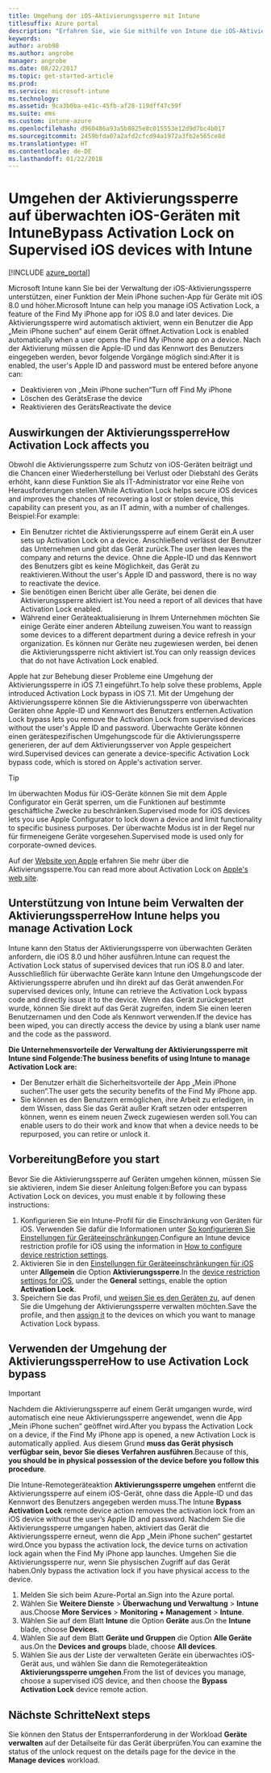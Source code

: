 ```yaml
---
title: Umgehung der iOS-Aktivierungssperre mit Intune
titlesuffix: Azure portal
description: "Erfahren Sie, wie Sie mithilfe von Intune die iOS-Aktivierungssperre umgehen, um auf gesperrte Geräte zuzugreifen.\""
keywords: 
author: arob98
ms.author: angrobe
manager: angrobe
ms.date: 08/22/2017
ms.topic: get-started-article
ms.prod: 
ms.service: microsoft-intune
ms.technology: 
ms.assetid: 9ca3b0ba-e41c-45fb-af28-119dff47c59f
ms.suite: ems
ms.custom: intune-azure
ms.openlocfilehash: d960486a93a5b8825e8c015553e12d9d7bc4b017
ms.sourcegitcommit: 2459bfda07a2afd2cfcd94a1972a3fb2e565ce8d
ms.translationtype: HT
ms.contentlocale: de-DE
ms.lasthandoff: 01/22/2018
---
```

# <a name="bypass-activation-lock-on-supervised-ios-devices-with-intune"></a><span data-ttu-id="c9ad7-103">Umgehen der Aktivierungssperre auf überwachten iOS-Geräten mit Intune</span><span class="sxs-lookup"><span data-stu-id="c9ad7-103">Bypass Activation Lock on Supervised iOS devices with Intune</span></span>


[!INCLUDE [azure_portal](./includes/azure_portal.md)]

<span data-ttu-id="c9ad7-104">Microsoft Intune kann Sie bei der Verwaltung der iOS-Aktivierungssperre unterstützen, einer Funktion der Mein iPhone suchen-App für Geräte mit iOS 8.0 und höher.</span><span class="sxs-lookup"><span data-stu-id="c9ad7-104">Microsoft Intune can help you manage iOS Activation Lock, a feature of the Find My iPhone app for iOS 8.0 and later devices.</span></span> <span data-ttu-id="c9ad7-105">Die Aktivierungssperre wird automatisch aktiviert, wenn ein Benutzer die App „Mein iPhone suchen“ auf einem Gerät öffnet.</span><span class="sxs-lookup"><span data-stu-id="c9ad7-105">Activation Lock is enabled automatically when a user opens the Find My iPhone app on a device.</span></span> <span data-ttu-id="c9ad7-106">Nach der Aktivierung müssen die Apple-ID und das Kennwort des Benutzers eingegeben werden, bevor folgende Vorgänge möglich sind:</span><span class="sxs-lookup"><span data-stu-id="c9ad7-106">After it is enabled, the user's Apple ID and password must be entered before anyone can:</span></span>

- <span data-ttu-id="c9ad7-107">Deaktivieren von „Mein iPhone suchen“</span><span class="sxs-lookup"><span data-stu-id="c9ad7-107">Turn off Find My iPhone</span></span>
- <span data-ttu-id="c9ad7-108">Löschen des Geräts</span><span class="sxs-lookup"><span data-stu-id="c9ad7-108">Erase the device</span></span>
- <span data-ttu-id="c9ad7-109">Reaktivieren des Geräts</span><span class="sxs-lookup"><span data-stu-id="c9ad7-109">Reactivate the device</span></span>

## <a name="how-activation-lock-affects-you"></a><span data-ttu-id="c9ad7-110">Auswirkungen der Aktivierungssperre</span><span class="sxs-lookup"><span data-stu-id="c9ad7-110">How Activation Lock affects you</span></span>

<span data-ttu-id="c9ad7-111">Obwohl die Aktivierungssperre zum Schutz von iOS-Geräten beiträgt und die Chancen einer Wiederherstellung bei Verlust oder Diebstahl des Geräts erhöht, kann diese Funktion Sie als IT-Administrator vor eine Reihe von Herausforderungen stellen.</span><span class="sxs-lookup"><span data-stu-id="c9ad7-111">While Activation Lock helps secure iOS devices and improves the chances of recovering a lost or stolen device, this capability can present you, as an IT admin, with a number of challenges.</span></span> <span data-ttu-id="c9ad7-112">Beispiel:</span><span class="sxs-lookup"><span data-stu-id="c9ad7-112">For example:</span></span>

- <span data-ttu-id="c9ad7-113">Ein Benutzer richtet die Aktivierungssperre auf einem Gerät ein.</span><span class="sxs-lookup"><span data-stu-id="c9ad7-113">A user sets up Activation Lock on a device.</span></span> <span data-ttu-id="c9ad7-114">Anschließend verlässt der Benutzer das Unternehmen und gibt das Gerät zurück.</span><span class="sxs-lookup"><span data-stu-id="c9ad7-114">The user then leaves the company and returns the device.</span></span> <span data-ttu-id="c9ad7-115">Ohne die Apple-ID und das Kennwort des Benutzers gibt es keine Möglichkeit, das Gerät zu reaktivieren.</span><span class="sxs-lookup"><span data-stu-id="c9ad7-115">Without the user's Apple ID and password, there is no way to reactivate the device.</span></span>
- <span data-ttu-id="c9ad7-116">Sie benötigen einen Bericht über alle Geräte, bei denen die Aktivierungssperre aktiviert ist.</span><span class="sxs-lookup"><span data-stu-id="c9ad7-116">You need a report of all devices that have Activation Lock enabled.</span></span>
- <span data-ttu-id="c9ad7-117">Während einer Geräteaktualisierung in Ihrem Unternehmen möchten Sie einige Geräte einer anderen Abteilung zuweisen.</span><span class="sxs-lookup"><span data-stu-id="c9ad7-117">You want to reassign some devices to a different department during a device refresh in your organization.</span></span> <span data-ttu-id="c9ad7-118">Es können nur Geräte neu zugewiesen werden, bei denen die Aktivierungssperre nicht aktiviert ist.</span><span class="sxs-lookup"><span data-stu-id="c9ad7-118">You can only reassign devices that do not have Activation Lock enabled.</span></span>

<span data-ttu-id="c9ad7-119">Apple hat zur Behebung dieser Probleme eine Umgehung der Aktivierungssperre in iOS 7.1 eingeführt.</span><span class="sxs-lookup"><span data-stu-id="c9ad7-119">To help solve these problems, Apple introduced Activation Lock bypass in iOS 7.1.</span></span> <span data-ttu-id="c9ad7-120">Mit der Umgehung der Aktivierungssperre können Sie die Aktivierungssperre von überwachten Geräten ohne Apple-ID und Kennwort des Benutzers entfernen.</span><span class="sxs-lookup"><span data-stu-id="c9ad7-120">Activation Lock bypass lets you remove the Activation Lock from supervised devices without the user's Apple ID and password.</span></span> <span data-ttu-id="c9ad7-121">Überwachte Geräte können einen gerätespezifischen Umgehungscode für die Aktivierungssperre generieren, der auf dem Aktivierungsserver von Apple gespeichert wird.</span><span class="sxs-lookup"><span data-stu-id="c9ad7-121">Supervised devices can generate a device-specific Activation Lock bypass code, which is stored on Apple's activation server.</span></span>

>[!TIP]
><span data-ttu-id="c9ad7-122">Im überwachten Modus für iOS-Geräte können Sie mit dem Apple Configurator ein Gerät sperren, um die Funktionen auf bestimmte geschäftliche Zwecke zu beschränken.</span><span class="sxs-lookup"><span data-stu-id="c9ad7-122">Supervised mode for iOS devices lets you use Apple Configurator to lock down a device and limit functionality to specific business purposes.</span></span> <span data-ttu-id="c9ad7-123">Der überwachte Modus ist in der Regel nur für firmeneigene Geräte vorgesehen.</span><span class="sxs-lookup"><span data-stu-id="c9ad7-123">Supervised mode is used only for corporate-owned devices.</span></span>

<span data-ttu-id="c9ad7-124">Auf der [Website von Apple](https://support.apple.com/HT201365) erfahren Sie mehr über die Aktivierungssperre.</span><span class="sxs-lookup"><span data-stu-id="c9ad7-124">You can read more about Activation Lock on [Apple's web site](https://support.apple.com/HT201365).</span></span>

## <a name="how-intune-helps-you-manage-activation-lock"></a><span data-ttu-id="c9ad7-125">Unterstützung von Intune beim Verwalten der Aktivierungssperre</span><span class="sxs-lookup"><span data-stu-id="c9ad7-125">How Intune helps you manage Activation Lock</span></span>
<span data-ttu-id="c9ad7-126">Intune kann den Status der Aktivierungssperre von überwachten Geräten anfordern, die iOS 8.0 und höher ausführen.</span><span class="sxs-lookup"><span data-stu-id="c9ad7-126">Intune can request the Activation Lock status of supervised devices that run iOS 8.0 and later.</span></span> <span data-ttu-id="c9ad7-127">Ausschließlich für überwachte Geräte kann Intune den Umgehungscode der Aktivierungssperre abrufen und ihn direkt auf das Gerät anwenden.</span><span class="sxs-lookup"><span data-stu-id="c9ad7-127">For supervised devices only, Intune can retrieve the Activation Lock bypass code and directly issue it to the device.</span></span> <span data-ttu-id="c9ad7-128">Wenn das Gerät zurückgesetzt wurde, können Sie direkt auf das Gerät zugreifen, indem Sie einen leeren Benutzernamen und den Code als Kennwort verwenden.</span><span class="sxs-lookup"><span data-stu-id="c9ad7-128">If the device has been wiped, you can directly access the device by using a blank user name and the code as the password.</span></span>

<span data-ttu-id="c9ad7-129">**Die Unternehmensvorteile der Verwaltung der Aktivierungssperre mit Intune sind Folgende:**</span><span class="sxs-lookup"><span data-stu-id="c9ad7-129">**The business benefits of using Intune to manage Activation Lock are:**</span></span>

- <span data-ttu-id="c9ad7-130">Der Benutzer erhält die Sicherheitsvorteile der App „Mein iPhone suchen“.</span><span class="sxs-lookup"><span data-stu-id="c9ad7-130">The user gets the security benefits of the Find My iPhone app.</span></span>
- <span data-ttu-id="c9ad7-131">Sie können es den Benutzern ermöglichen, ihre Arbeit zu erledigen, in dem Wissen, dass Sie das Gerät außer Kraft setzen oder entsperren können, wenn es einem neuen Zweck zugewiesen werden soll.</span><span class="sxs-lookup"><span data-stu-id="c9ad7-131">You can enable users to do their work and know that when a device needs to be repurposed, you can retire or unlock it.</span></span>

## <a name="before-you-start"></a><span data-ttu-id="c9ad7-132">Vorbereitung</span><span class="sxs-lookup"><span data-stu-id="c9ad7-132">Before you start</span></span>
<span data-ttu-id="c9ad7-133">Bevor Sie die Aktivierungssperre auf Geräten umgehen können, müssen Sie sie aktivieren, indem Sie dieser Anleitung folgen:</span><span class="sxs-lookup"><span data-stu-id="c9ad7-133">Before you can bypass Activation Lock on devices, you must enable it by following these instructions:</span></span>

1. <span data-ttu-id="c9ad7-134">Konfigurieren Sie ein Intune-Profil für die Einschränkung von Geräten für iOS. Verwenden Sie dafür die Informationen unter [So konfigurieren Sie Einstellungen für Geräteeinschränkungen](/intune-azure/configure-devices/how-to-configure-device-restrictions).</span><span class="sxs-lookup"><span data-stu-id="c9ad7-134">Configure an Intune device restriction profile for iOS using the information in [How to configure device restriction settings](/intune-azure/configure-devices/how-to-configure-device-restrictions).</span></span>
2. <span data-ttu-id="c9ad7-135">Aktivieren Sie in den [Einstellungen für Geräteeinschränkungen für iOS](device-restrictions-ios.md) unter **Allgemein** die Option **Aktivierungssperre**.</span><span class="sxs-lookup"><span data-stu-id="c9ad7-135">In the [device restriction settings for iOS](device-restrictions-ios.md), under the **General** settings, enable the option **Activation Lock**.</span></span>
3. <span data-ttu-id="c9ad7-136">Speichern Sie das Profil, und [weisen Sie es den Geräten zu](device-profile-assign.md), auf denen Sie die Umgehung der Aktivierungssperre verwalten möchten.</span><span class="sxs-lookup"><span data-stu-id="c9ad7-136">Save the profile, and then [assign it](device-profile-assign.md) to the devices on which you want to manage Activation Lock bypass.</span></span>


## <a name="how-to-use-activation-lock-bypass"></a><span data-ttu-id="c9ad7-137">Verwenden der Umgehung der Aktivierungssperre</span><span class="sxs-lookup"><span data-stu-id="c9ad7-137">How to use Activation Lock bypass</span></span>

>[!IMPORTANT]
><span data-ttu-id="c9ad7-138">Nachdem die Aktivierungssperre auf einem Gerät umgangen wurde, wird automatisch eine neue Aktivierungssperre angewendet, wenn die App „Mein iPhone suchen“ geöffnet wird.</span><span class="sxs-lookup"><span data-stu-id="c9ad7-138">After you bypass the Activation Lock on a device, if the Find My iPhone app is opened, a new Activation Lock is automatically applied.</span></span> <span data-ttu-id="c9ad7-139">Aus diesem Grund **muss das Gerät physisch verfügbar sein, bevor Sie dieses Verfahren ausführen**.</span><span class="sxs-lookup"><span data-stu-id="c9ad7-139">Because of this, **you should be in physical possession of the device before you follow this procedure**.</span></span>

<span data-ttu-id="c9ad7-140">Die Intune-Remotegeräteaktion **Aktivierungssperre umgehen** entfernt die Aktivierungssperre auf einem iOS-Gerät, ohne dass die Apple-ID und das Kennwort des Benutzers angegeben werden muss.</span><span class="sxs-lookup"><span data-stu-id="c9ad7-140">The Intune **Bypass Activation Lock** remote device action removes the activation lock from an iOS device without the user’s Apple ID and password.</span></span> <span data-ttu-id="c9ad7-141">Nachdem Sie die Aktivierungssperre umgangen haben, aktiviert das Gerät die Aktivierungssperre erneut, wenn die App „Mein iPhone suchen“ gestartet wird.</span><span class="sxs-lookup"><span data-stu-id="c9ad7-141">Once you bypass the activation lock, the device turns on activation lock again when the Find My iPhone app launches.</span></span> <span data-ttu-id="c9ad7-142">Umgehen Sie die Aktivierungssperre nur, wenn Sie physischen Zugriff auf das Gerät haben.</span><span class="sxs-lookup"><span data-stu-id="c9ad7-142">Only bypass the activation lock if you have physical access to the device.</span></span>

1. <span data-ttu-id="c9ad7-143">Melden Sie sich beim Azure-Portal an.</span><span class="sxs-lookup"><span data-stu-id="c9ad7-143">Sign into the Azure portal.</span></span>
2. <span data-ttu-id="c9ad7-144">Wählen Sie **Weitere Dienste** > **Überwachung und Verwaltung** > **Intune** aus.</span><span class="sxs-lookup"><span data-stu-id="c9ad7-144">Choose **More Services** > **Monitoring + Management** > **Intune**.</span></span>
3. <span data-ttu-id="c9ad7-145">Wählen Sie auf dem Blatt **Intune** die Option **Geräte** aus.</span><span class="sxs-lookup"><span data-stu-id="c9ad7-145">On the **Intune** blade, choose **Devices**.</span></span>
4. <span data-ttu-id="c9ad7-146">Wählen Sie auf dem Blatt **Geräte und Gruppen** die Option **Alle Geräte** aus.</span><span class="sxs-lookup"><span data-stu-id="c9ad7-146">On the **Devices and groups** blade, choose **All devices**.</span></span>
5. <span data-ttu-id="c9ad7-147">Wählen Sie aus der Liste der verwalteten Geräte ein überwachtes iOS-Gerät aus, und wählen Sie dann die Remotegeräteaktion **Aktivierungssperre umgehen**.</span><span class="sxs-lookup"><span data-stu-id="c9ad7-147">From the list of devices you manage, choose a supervised iOS device, and then choose the **Bypass Activation Lock** device remote action.</span></span>

## <a name="next-steps"></a><span data-ttu-id="c9ad7-148">Nächste Schritte</span><span class="sxs-lookup"><span data-stu-id="c9ad7-148">Next steps</span></span>

<span data-ttu-id="c9ad7-149">Sie können den Status der Entsperranforderung in der Workload **Geräte verwalten** auf der Detailseite für das Gerät überprüfen.</span><span class="sxs-lookup"><span data-stu-id="c9ad7-149">You can examine the status of the unlock request on the details page for the device in the **Manage devices** workload.</span></span>
